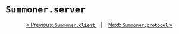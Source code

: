 # <code style="background: transparent;">Summoner<b>.server</b></code>



<p align="center">
  <a href="client.md">&laquo; Previous: <code style="background: transparent;">Summoner<b>.client</b></code> </a> &nbsp;&nbsp;&nbsp;|&nbsp;&nbsp;&nbsp; <a href="proto.md">Next: <code style="background: transparent;">Summoner<b>.protocol</b></code> &raquo;</a>
</p>